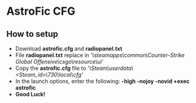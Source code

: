 # AstroFic CFG
## How to setup
- Download **astrofic.cfg** and **radiopanel.txt**
- File **radiopanel.txt** replace in *'\steamapps\common\Counter-Strike Global Offensive\csgo\resource\ui'*
- Copy the **astrofic.cfg** file to *'\Steam\userdata\\<Steam_id>\730\local\cfg'*
- In the launch options, enter the following: **-high -nojoy -novid +exec astrofic**
- **Good Luck!**
